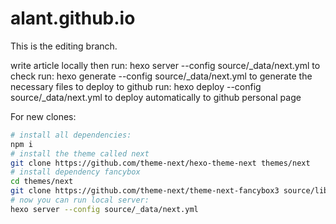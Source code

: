 # alant.github.io
This is the editing branch.

write article locally then run: hexo server --config source/_data/next.yml to check
run: hexo generate --config source/_data/next.yml to generate the necessary files to deploy to github
run: hexo deploy --config source/_data/next.yml to deploy automatically to github personal page

For new clones:
```bash
# install all dependencies:
npm i 
# install the theme called next
git clone https://github.com/theme-next/hexo-theme-next themes/next
# install dependency fancybox 
cd themes/next
git clone https://github.com/theme-next/theme-next-fancybox3 source/lib/fancybox
# now you can run local server:
hexo server --config source/_data/next.yml
